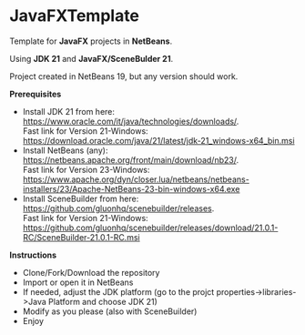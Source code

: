 # JavaFXTemplate
 Template for **JavaFX** projects in **NetBeans**.
 
 Using **JDK 21** and **JavaFX/SceneBulder 21**.
 
 Project created in NetBeans 19, but any version should work.

 **Prerequisites**
 - Install JDK 21 from here: https://www.oracle.com/it/java/technologies/downloads/.  
Fast link for Version 21-Windows: https://download.oracle.com/java/21/latest/jdk-21_windows-x64_bin.msi
 - Install NetBeans (any): https://netbeans.apache.org/front/main/download/nb23/.  
Fast link for Version 23-Windows: https://www.apache.org/dyn/closer.lua/netbeans/netbeans-installers/23/Apache-NetBeans-23-bin-windows-x64.exe
 - Install SceneBuilder from here: https://github.com/gluonhq/scenebuilder/releases.  
Fast link for Version 21-Windows: https://github.com/gluonhq/scenebuilder/releases/download/21.0.1-RC/SceneBuilder-21.0.1-RC.msi

**Instructions**
- Clone/Fork/Download the repository
- Import or open it in NetBeans
- If needed, adjust the JDK platform (go to the projct properties->libraries->Java Platform and choose JDK 21)
- Modify as you please (also with SceneBuilder)
- Enjoy
